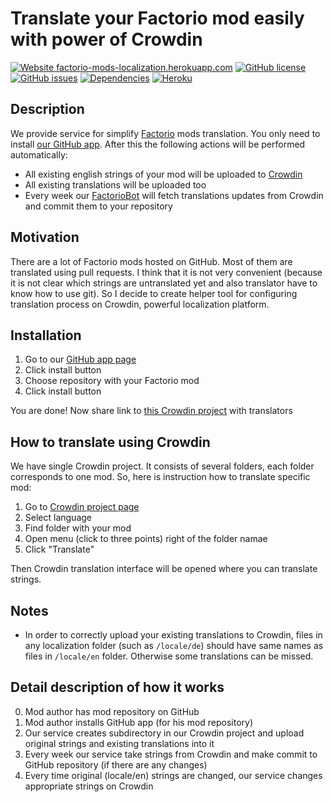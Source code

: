 # Translate your Factorio mod easily with power of Crowdin

[![Website factorio-mods-localization.herokuapp.com](https://img.shields.io/website-up-down-green-red/https/factorio-mods-localization.herokuapp.com.svg)](https://factorio-mods-localization.herokuapp.com/)
[![GitHub license](https://img.shields.io/github/license/dima74/factorio-mods-localization.svg)](https://github.com/dima74/factorio-mods-localization/blob/master/LICENSE)
[![GitHub issues](https://img.shields.io/github/issues/dima74/factorio-mods-localization.svg)](https://GitHub.com/dima74/factorio-mods-localization/issues/)
[![Dependencies](https://david-dm.org/dima74/factorio-mods-localization.png)](https://david-dm.org/dima74/factorio-mods-localization)
[![Heroku](https://heroku-badge.herokuapp.com/?app=factorio-mods-localization&svg=1)](https://factorio-mods-localization.herokuapp.com/)

## Description
We provide service for simplify [Factorio](https://www.factorio.com/) mods translation. You only need to install [our GitHub app][1]. After this the following actions will be performed automatically:

* All existing english strings of your mod will be uploaded to [Crowdin](https://crowdin.com/)
* All existing translations will be uploaded too
* Every week our [FactorioBot](https://github.com/factorio-mods-helper) will fetch translations updates from Crowdin and commit them to your repository

## Motivation
There are a lot of Factorio mods hosted on GitHub. Most of them are translated using pull requests. I think that it is not very convenient (because it is not clear which strings are untranslated yet and also translator have to know how to use git). So I decide to create helper tool for configuring translation process on Crowdin, powerful localization platform.

## Installation
1. Go to our [GitHub app page][1]
2. Click install button
3. Choose repository with your Factorio mod
4. Click install button

You are done! Now share link to [this Crowdin project][2] with translators

## How to translate using Crowdin
We have single Crowdin project. It consists of several folders, each folder corresponds to one mod. So, here is instruction how to translate specific mod:

1. Go to [Crowdin project page][2]
2. Select language
3. Find folder with your mod
4. Open menu (click to three points) right of the folder namae
5. Click "Translate"

Then Crowdin translation interface will be opened where you can translate strings.

## Notes

* In order to correctly upload your existing translations to Crowdin, files in any localization folder (such as `/locale/de`) should have same names as files in `/locale/en` folder. Otherwise some translations can be missed.

## Detail description of how it works
0. Mod author has mod repository on GitHub
1. Mod author installs GitHub app (for his mod repository)
2. Our service creates subdirectory in our Crowdin project and upload original strings and existing translations into it
3. Every week our service take strings from Crowdin and make commit to GitHub repository (if there are any changes)
4. Every time original (locale/en) strings are changed, our service changes appropriate strings on Crowdin 


  [1]: https://github.com/apps/factorio-mods-localization-helper
  [2]: https://crowdin.com/project/factorio-mods-localization
